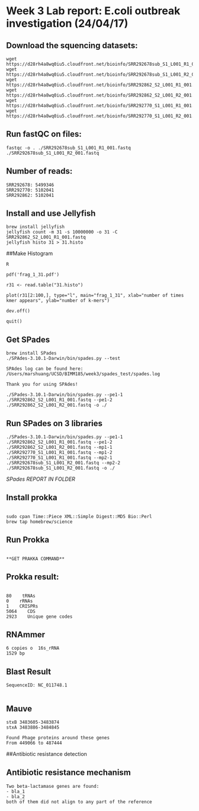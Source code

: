 # Week 3 Lab report: E.coli outbreak investigation (24/04/17)

## Download the squencing datasets: 
```
wget https://d28rh4a8wq0iu5.cloudfront.net/bioinfo/SRR292678sub_S1_L001_R1_001.fastq.gz
wget https://d28rh4a8wq0iu5.cloudfront.net/bioinfo/SRR292678sub_S1_L001_R2_001.fastq.gz
wget https://d28rh4a8wq0iu5.cloudfront.net/bioinfo/SRR292862_S2_L001_R1_001.fastq.gz
wget https://d28rh4a8wq0iu5.cloudfront.net/bioinfo/SRR292862_S2_L001_R2_001.fastq.gz
wget https://d28rh4a8wq0iu5.cloudfront.net/bioinfo/SRR292770_S1_L001_R1_001.fastq.gz
wget https://d28rh4a8wq0iu5.cloudfront.net/bioinfo/SRR292770_S1_L001_R2_001.fastq.gz
```

## Run fastQC on files:
```
fastqc -o . ./SRR292678sub_S1_L001_R1_001.fastq ./SRR292678sub_S1_L001_R2_001.fastq
```

## Number of reads:
```
SRR292678: 5499346
SRR292770: 5102041
SRR292862: 5102041

```

## Install and use Jellyfish
```
brew install jellyfish
jellyfish count -m 31 -s 10000000 -o 31 -C SRR292862_S2_L001_R1_001.fastq
jellyfish histo 31 > 31.histo

```

##Make Histogram
```
R

pdf('frag_1_31.pdf')

r31 <- read.table("31.histo")

plot(r31[2:100,], type="l", main="frag_1_31", xlab="number of times kmer appears", ylab="number of k-mers")

dev.off()

quit()
```

## Get SPades
```
brew install SPades
./SPAdes-3.10.1-Darwin/bin/spades.py --test

SPAdes log can be found here: /Users/marshuang/UCSD/BIMM185/week3/spades_test/spades.log

Thank you for using SPAdes!

./SPades-3.10.1-Darwin/bin/spades.py --pe1-1 ./SRR292862_S2_L001_R1_001.fastq --pe1-2 ./SRR292862_S2_L001_R2_001.fastq -o ./

```

## Run SPades on 3 libraries
```
./SPades-3.10.1-Darwin/bin/spades.py --pe1-1 ./SRR292862_S2_L001_R1_001.fastq --pe1-2 ./SRR292862_S2_L001_R2_001.fastq --mp1-1 ./SRR292770_S1_L001_R1_001.fastq --mp1-2 ./SRR292770_S1_L001_R1_001.fastq --mp2-1 ./SRR292678sub_S1_L001_R2_001.fastq --mp2-2 ./SRR292678sub_S1_L001_R2_001.fastq -o ./

```

*SPades REPORT IN FOLDER*

## Install prokka
```

sudo cpan Time::Piece XML::Simple Digest::MD5 Bio::Perl
brew tap homebrew/science

```

## Run Prokka
```

**GET PRAKKA COMMAND**
```


## Prokka result:
```

80    tRNAs
0    rRNAs
1    CRISPRs
5064    CDS
2923    Unique gene codes

```

## RNAmmer
```
6 copies o  16s_rRNA
1529 bp

```
## Blast Result
```
SequenceID: NC_011748.1


```

## Mauve
```
stxB 3483605-3483874
stxA 3483886-3484845

Found Phage proteins around these genes
From 449066 to 487444
```

##Antibiotic resistance detection


## Antibiotic resistance mechanism
```
Two beta-lactamase genes are found:
- bla_1
- bla_2
both of them did not align to any part of the reference
```



